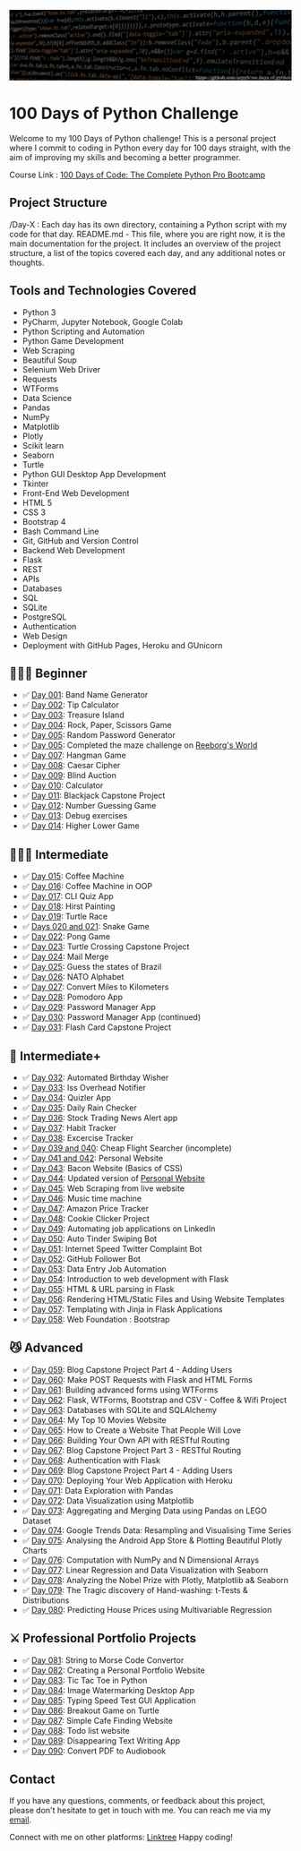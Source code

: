 ![Banner](assets/banner.gif)

# 100 Days of Python Challenge <br>

Welcome to my 100 Days of Python challenge! This is a personal project where I commit to coding in Python every day for
100 days straight, with the aim of improving my skills and becoming a better programmer.
<br>

Course Link : [100 Days of Code: The Complete Python Pro Bootcamp](https://www.udemy.com/course/100-days-of-code/)

## Project Structure <br>

/Day-X : Each day has its own directory, containing a Python script with my code for that day.
README.md - This file, where you are right now, it is the main documentation for the project. It includes an overview of
the project structure, a list of the topics covered each day, and any additional notes or thoughts.
<br>

## Tools and Technologies Covered
- Python 3
- PyCharm, Jupyter Notebook, Google Colab
- Python Scripting and Automation
- Python Game Development
- Web Scraping
- Beautiful Soup
- Selenium Web Driver
- Requests
- WTForms
- Data Science
- Pandas
- NumPy
- Matplotlib
- Plotly
- Scikit learn
- Seaborn
- Turtle
- Python GUI Desktop App Development
- Tkinter
- Front-End Web Development
- HTML 5
- CSS 3
- Bootstrap 4
- Bash Command Line
- Git, GitHub and Version Control
- Backend Web Development
- Flask
- REST
- APIs
- Databases
- SQL
- SQLite
- PostgreSQL
- Authentication
- Web Design
- Deployment with GitHub Pages, Heroku and GUnicorn


## 👨🏻‍🎓 Beginner

- :white_check_mark: [Day 001](Days-1-to-10/Day-1): Band Name Generator
- :white_check_mark: [Day 002](Days-1-to-10/Day-2): Tip Calculator
- :white_check_mark: [Day 003](Days-1-to-10/Day-3): Treasure Island
- :white_check_mark: [Day 004](Days-1-to-10/Day-4): Rock, Paper, Scissors Game
- :white_check_mark: [Day 005](Days-1-to-10/Day-5): Random Password Generator
- :white_check_mark: [Day 005](Days-1-to-10/Day-6): Completed the maze challenge
  on [Reeborg's World](https://reeborg.ca/index_en.html)
- :white_check_mark: [Day 007](Days-1-to-10/Day-7): Hangman Game
- :white_check_mark: [Day 008](Days-1-to-10/Day-8): Caesar Cipher
- :white_check_mark: [Day 009](Days-1-to-10/Day-9): Blind Auction
- :white_check_mark: [Day 010](Days-1-to-10/Day-10): Calculator
- :white_check_mark: [Day 011](Days-11-to-21/Day-11): Blackjack Capstone Project
- :white_check_mark: [Day 012](Days-11-to-21/Day-12): Number Guessing Game
- :white_check_mark: [Day 013](Days-11-to-21/Day-13): Debug exercises
- :white_check_mark: [Day 014](Days-11-to-21/Day-14): Higher Lower Game

## 🏋🏻‍♂ Intermediate

- :white_check_mark: [Day 015](Days-11-to-21/Day-15): Coffee Machine
- :white_check_mark: [Day 016](Days-11-to-21/Day-16): Coffee Machine in OOP
- :white_check_mark: [Day 017](Days-11-to-21/Day-17): CLI Quiz App
- :white_check_mark: [Day 018](Days-11-to-21/Day-18): Hirst Painting
- :white_check_mark: [Day 019](Days-11-to-21/Day-19): Turtle Race
- :white_check_mark: [Days 020 and 021](Days-11-to-21/Days-20-and-21): Snake Game
- :white_check_mark: [Day 022](Days-22-to-30/Day-22): Pong Game
- :white_check_mark: [Day 023](Days-22-to-30/Day-23): Turtle Crossing Capstone Project
- :white_check_mark: [Day 024](Days-22-to-30/Day-24): Mail Merge
- :white_check_mark: [Day 025](Days-22-to-30/Day-25): Guess the states of Brazil
- :white_check_mark: [Day 026](Days-22-to-30/Day-26): NATO Alphabet
- :white_check_mark: [Day 027](Days-22-to-30/Day-27): Convert Miles to Kilometers
- :white_check_mark: [Day 028](Days-22-to-30/Day-28): Pomodoro App
- :white_check_mark: [Day 029](Days-22-to-30/Day-29): Password Manager App
- :white_check_mark: [Day 030](Days-22-to-30/Day-30): Password Manager App (continued)
- :white_check_mark: [Day 031](Days-31-to-40/Day-31): Flash Card Capstone Project

## 💪 Intermediate+

- :white_check_mark: [Day 032](Days-31-to-40/Day-32): Automated Birthday Wisher
- :white_check_mark: [Day 033](Days-31-to-40/Day-33): Iss Overhead Notifier
- :white_check_mark: [Day 034](Days-31-to-40/Day-34): Quizler App
- :white_check_mark: [Day 035](Days-31-to-40/Day-35): Daily Rain Checker
- :white_check_mark: [Day 036](Days-31-to-40/Day-36): Stock Trading News Alert app
- :white_check_mark: [Day 037](Days-31-to-40/Day-37): Habit Tracker
- :white_check_mark: [Day 038](Days-31-to-40/Day-38): Excercise Tracker
- :white_check_mark: [Day 039 and 040](Days-31-to-40/Days-39-and-40): Cheap Flight Searcher (incomplete)
- :white_check_mark: [Day 041 and 042](Days-41-to-50/Days-41-and-42): Personal Website
- :white_check_mark: [Day 043](Days-41-to-50/Day-43): Bacon Website (Basics of CSS)
- :white_check_mark: [Day 044](Days-41-to-50/Day-44): Updated version
  of [Personal Website](https://arpy8.github.io/)
- :white_check_mark: [Day 045](Days-41-to-50/Day-45): Web Scraping from live website
- :white_check_mark: [Day 046](Days-41-to-50/Day-46): Music time machine
- :white_check_mark: [Day 047](Days-41-to-50/Day-47): Amazon Price Tracker
- :white_check_mark: [Day 048](Days-41-to-50/Day-48): Cookie Clicker Project
- :white_check_mark: [Day 049](Days-41-to-50/Day-49): Automating job applications on LinkedIn
- :white_check_mark: [Day 050](Days-41-to-50/Day-50): Auto Tinder Swiping Bot
- :white_check_mark: [Day 051](Days-51-to-60/Day-51): Internet Speed Twitter Complaint Bot
- :white_check_mark: [Day 052](Days-51-to-60/Day-52): GitHub Follower Bot
- :white_check_mark: [Day 053](Days-51-to-60/Day-53): Data Entry Job Automation
- :white_check_mark: [Day 054](Days-51-to-60/Day-54): Introduction to web development with Flask
- :white_check_mark: [Day 055](Days-51-to-60/Day-55): HTML & URL parsing in Flask
- :white_check_mark: [Day 056](Days-51-to-60/Day-56): Rendering HTML/Static Files and Using Website Templates
- :white_check_mark: [Day 057](Days-51-to-60/Day-57): Templating with Jinja in Flask Applications
- :white_check_mark: [Day 058](Days-51-to-60/Day-58): Web Foundation : Bootstrap

## 😼 Advanced

- :white_check_mark: [Day 059](Days-51-to-60/Day-59-and-60): Blog Capstone Project Part 4 - Adding Users
- :white_check_mark: [Day 060](Days-51-to-60/Day-59-and-60): Make POST Requests with Flask and HTML Forms
- :white_check_mark: [Day 061](Days-61-to-70/Day-61): Building advanced forms using WTForms
- :white_check_mark: [Day 062](Days-61-to-70/Day-62): Flask, WTForms, Bootstrap and CSV - Coffee & Wifi Project
- :white_check_mark: [Day 063](Days-61-to-70/Day-63): Databases with SQLite and SQLAlchemy
- :white_check_mark: [Day 064](Days-61-to-70/Day-64): My Top 10 Movies Website
- :white_check_mark: [Day 065](Days-61-to-70/Day-65): How to Create a Website That People Will Love
- :white_check_mark: [Day 066](Days-61-to-70/Day-66): Building Your Own API with RESTful Routing
- :white_check_mark: [Day 067](Days-61-to-70/Day-67): Blog Capstone Project Part 3 - RESTful Routing 
- :white_check_mark: [Day 068](Days-61-to-70/Day-68): Authentication with Flask
- :white_check_mark: [Day 069](Days-61-to-70/Day-69): Blog Capstone Project Part 4 - Adding Users
- :white_check_mark: [Day 070](Days-61-to-70/Day-70): Deploying Your Web Application with Heroku
- :white_check_mark: [Day 071](Days-71-to-80/Day-71): Data Exploration with Pandas
- :white_check_mark: [Day 072](Days-71-to-80/Day-72): Data Visualization using Matplotlib
- :white_check_mark: [Day 073](Days-71-to-80/Day-73): Aggregating and Merging Data using Pandas on LEGO Dataset
- :white_check_mark: [Day 074](Days-71-to-80/Day-74): Google Trends Data: Resampling and Visualising Time Series
- :white_check_mark: [Day 075](Days-71-to-80/Day-75): Analysing the Android App Store & Plotting Beautiful Plotly Charts
- :white_check_mark: [Day 076](Days-71-to-80/Day-76): Computation with NumPy and N Dimensional Arrays
- :white_check_mark: [Day 077](Days-71-to-80/Day-77): Linear Regression and Data Visualization with Seaborn
- :white_check_mark: [Day 078](Days-71-to-80/Day-78): Analyzing the Nobel Prize with Plotly, Matplotlib a& Seaborn
- :white_check_mark: [Day 079](Days-71-to-80/Day-79): The Tragic discovery of Hand-washing: t-Tests & Distributions
- :white_check_mark: [Day 080](Days-71-to-80/Day-80): Predicting House Prices using Multivariable Regression

## ⚔ Professional Portfolio Projects

- :white_check_mark: [Day 081](Days-81-to-90/Day-81): String to Morse Code Convertor
- :white_check_mark: [Day 082](Days-81-to-90/Day-82): Creating a Personal Portfolio Website
- :white_check_mark: [Day 083](Days-81-to-90/Day-83): Tic Tac Toe in Python
- :white_check_mark: [Day 084](Days-81-to-90/Day-84): Image Watermarking Desktop App
- :white_check_mark: [Day 085](Days-81-to-90/Day-85): Typing Speed Test GUI Application
- :white_check_mark: [Day 086](Days-81-to-90/Day-86): Breakout Game on Turtle
- :white_check_mark: [Day 087](Days-81-to-90/Day-87): Simple Cafe Finding Website
- :white_check_mark: [Day 088](Days-81-to-90/Day-88): Todo list website
- :white_check_mark: [Day 089](Days-81-to-90/Day-89): Disappearing Text Writing App
- :white_check_mark: [Day 090](Days-81-to-90/Day-90): Convert PDF to Audiobook

## Contact <br>

If you have any questions, comments, or feedback about this project, please don't hesitate to get in touch with me. You
can reach me via my [email](mailto:arpitsengar99@gmail.com).

Connect with me on other platforms: [Linktree](https://linktr.ee/arpitwastaken)
Happy coding!

